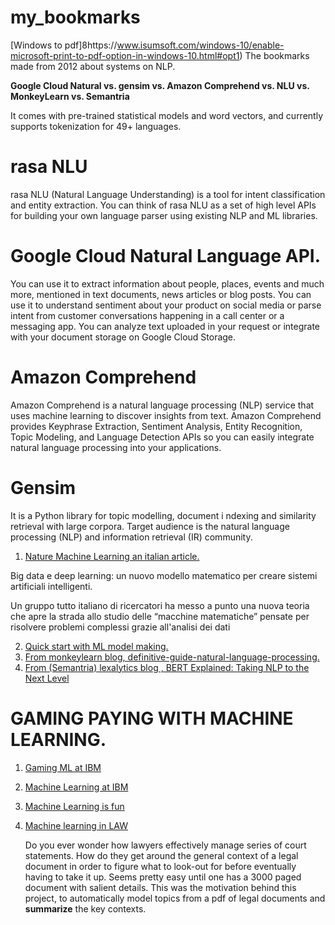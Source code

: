 # my_bookmarks

[Windows to pdf]8https://www.isumsoft.com/windows-10/enable-microsoft-print-to-pdf-option-in-windows-10.html#opt1)
The bookmarks made from 2012 about systems on NLP.

**Google Cloud Natural vs. gensim vs. Amazon Comprehend vs. NLU vs. MonkeyLearn vs. Semantria**

It comes with pre-trained statistical models and word vectors, 
and currently supports tokenization for 49+ languages.

# rasa NLU

rasa NLU (Natural Language Understanding) is a tool for intent classification and entity extraction. 
You can think of rasa NLU as a set of high level APIs for building your own language 
parser using existing NLP and ML libraries.


# Google Cloud Natural Language API.
You can use it to extract information about people, places, events and much more, 
mentioned in text documents, news articles or blog posts. You can use it to 
understand sentiment about your product on social media or parse intent from 
customer conversations happening in a call center or a messaging app. 
You can analyze text uploaded in your request or integrate with your 
document storage on Google Cloud Storage.

# Amazon Comprehend

Amazon Comprehend is a natural language processing (NLP) service that uses machine learning 
to discover insights from text. Amazon Comprehend provides Keyphrase Extraction, 
Sentiment Analysis, Entity Recognition, Topic Modeling, and Language 
Detection APIs so you can easily integrate natural language processing 
into your applications.

# Gensim
It is a Python library for topic modelling, document i
ndexing and similarity retrieval with large corpora. 
Target audience is the natural 
language processing (NLP) and information retrieval (IR) community.

1. [Nature Machine Learning an italian article.](https://magazine.unibo.it/archivio/2019/09/03/big-data-e-deep-learning-un-nuovo-modello-matematico-per-creare-sistemi-artificiali-intelligenti)

Big data e deep learning: un nuovo modello matematico per creare sistemi artificiali intelligenti.

Un gruppo tutto italiano di ricercatori ha messo a punto una nuova teoria che apre la strada allo studio delle “macchine matematiche” pensate per risolvere problemi complessi grazie all'analisi dei dati

2. [Quick start with ML model making.](http://help.monkeylearn.com/en/articles/2173776-quick-start-with-monkeylearn)
3. [From monkeylearn blog, definitive-guide-natural-language-processing.](https://monkeylearn.com/blog/definitive-guide-natural-language-processing/)
4. [From (Semantria) lexalytics blog , BERT Explained: Taking NLP to the Next Level ](https://www.lexalytics.com/lexablog/)



# GAMING PAYING WITH MACHINE LEARNING.

1. [Gaming ML at IBM](https://developer.ibm.com/articles/machine-learning-and-gaming/)
2. [Machine Learning at IBM](https://developer.ibm.com/technologies/machine-learning/)
3. [Machine Learning is fun](https://www.machinelearningisfun.com/)
4. [Machine learning in LAW](https://towardsdatascience.com/nlp-for-topic-modeling-summarization-of-legal-documents-8c89393b1534)

    Do you ever wonder how lawyers effectively manage series of court statements. How do they get around the general context of     a legal document in order to figure what to look-out for before eventually having to take it up. Seems pretty easy until one has a 3000 paged document with salient details. This was the motivation behind this project, to automatically model topics from a pdf of legal documents and **summarize** the key contexts.
